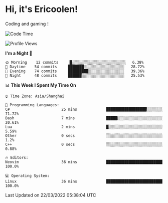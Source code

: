 # Hi, it's Ericoolen!
Coding and gaming！

<!--START_SECTION:waka-->
![Code Time](http://img.shields.io/badge/Code%20Time-190%20hrs%204%20mins-blue)

![Profile Views](http://img.shields.io/badge/Profile%20Views-2-blue)

**I'm a Night 🦉** 

```text
🌞 Morning    12 commits     █░░░░░░░░░░░░░░░░░░░░░░░░   6.38% 
🌆 Daytime    54 commits     ███████░░░░░░░░░░░░░░░░░░   28.72% 
🌃 Evening    74 commits     █████████░░░░░░░░░░░░░░░░   39.36% 
🌙 Night      48 commits     ██████░░░░░░░░░░░░░░░░░░░   25.53%

```


📊 **This Week I Spent My Time On** 

```text
⌚︎ Time Zone: Asia/Shanghai

💬 Programming Languages: 
C#                       25 mins             ██████████████████░░░░░░░   71.72% 
Bash                     7 mins              █████░░░░░░░░░░░░░░░░░░░░   20.61% 
Lua                      2 mins              █░░░░░░░░░░░░░░░░░░░░░░░░   5.59% 
Other                    0 secs              ░░░░░░░░░░░░░░░░░░░░░░░░░   1.2% 
C++                      0 secs              ░░░░░░░░░░░░░░░░░░░░░░░░░   0.88%

🔥 Editors: 
Neovim                   36 mins             █████████████████████████   100.0%

💻 Operating System: 
Linux                    36 mins             █████████████████████████   100.0%

```


 Last Updated on 22/03/2022 05:38:04 UTC
<!--END_SECTION:waka-->

